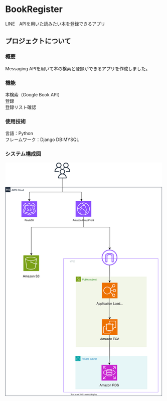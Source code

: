 # BookRegister
LINE　APIを用いた読みたい本を登録できるアプリ


## プロジェクトについて
### 概要
Messaging APIを用いて本の検索と登録ができるアプリを作成しました。

### 機能
本検索（Google Book API）  
登録  
登録リスト確認  

### 使用技術
言語：Python  
フレームワーク：Django
DB:MYSQL

### システム構成図
<img src="https://github.com/kaneken555/BookRegister/blob/main/Diagrams/SystemConfiguration.drawio.svg" alt="システムアーキテクチャ" width="500">
